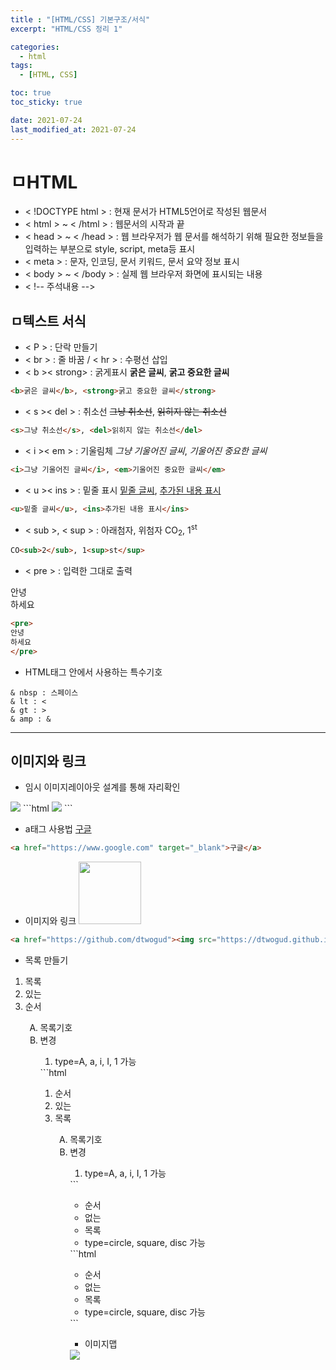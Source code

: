 ```yaml
---
title : "[HTML/CSS] 기본구조/서식"
excerpt: "HTML/CSS 정리 1"

categories:
  - html
tags:
  - [HTML, CSS]

toc: true
toc_sticky: true

date: 2021-07-24
last_modified_at: 2021-07-24
---
```

# ㅁHTML
- < !DOCTYPE html > : 현재 문서가 HTML5언어로 작성된 웹문서
- < html > ~ < /html > : 웹문서의 시작과 끝
- < head > ~ < /head > : 웹 브라우저가 웹 문서를 해석하기 위해 필요한 정보들을 입력하는 부분으로 style, script, meta등 표시
- < meta > : 문자, 인코딩, 문서 키워드, 문서 요약 정보 표시
- < body > ~ < /body > : 실제 웹 브라우저 화면에 표시되는 내용
- < !-- 주석내용 -->
## ㅁ텍스트 서식
- < P > : 단락 만들기
- < br > : 줄 바꿈 / < hr > : 수평선 삽입
- < b >< strong> : 굵게표시
<b>굵은 글씨</b>, <strong>굵고 중요한 글씨</strong>
```html
<b>굵은 글씨</b>, <strong>굵고 중요한 글씨</strong>
```

- < s >< del > : 취소선
<s>그냥 취소선</s>, <del>읽히지 않는 취소선</del>
```html
<s>그냥 취소선</s>, <del>읽히지 않는 취소선</del>
```

- < i >< em > : 기울림체
<i>그냥 기울어진 글씨</i>, <em>기울어진 중요한 글씨</em>
```html
<i>그냥 기울어진 글씨</i>, <em>기울어진 중요한 글씨</em>
```

- < u >< ins > : 밑줄 표시
<u>밑줄 글씨</u>, <ins>추가된 내용 표시</ins>
```html
<u>밑줄 글씨</u>, <ins>추가된 내용 표시</ins>
```
- < sub >, < sup > : 아래첨자, 위첨자
CO<sub>2</sub>, 1<sup>st</sup>
```html
CO<sub>2</sub>, 1<sup>st</sup>
```

- < pre > : 입력한 그대로 출력
<pre>
안녕
하세요
</pre>
```html
<pre>
안녕
하세요
</pre>
```

- HTML태그 안에서 사용하는 특수기호
```
& nbsp : 스페이스
& lt : <
& gt : >
& amp : &
```
---

## 이미지와 링크
- 임시 이미지레이아웃 설계를 통해 자리확인
<img src="https://via.placeholder.com/300x100/000/fff?text=header">
```html
<img src="https://via.placeholder.com/300x100/000/fff?text=header">
```

- a태그 사용법
<a href="https://www.google.com" target="_blank">구글</a>
```html
<a href="https://www.google.com" target="_blank">구글</a>
```

- 이미지와 링크
<a href="https://github.com/dtwogud"><img src="https://dtwogud.github.io/assets/images/mj.png" width="100" height=""></a>
```html
<a href="https://github.com/dtwogud"><img src="https://dtwogud.github.io/assets/images/mj.png" width="100" height=""></a>
```

- 목록 만들기
<ol>
  <li>목록</li>
  <li>있는</li>
  <li>순서</li>
  <ol type="A">
    <li>목록기호</li>
    <li>변경</li>
    <ol>
  <li>type=A, a, i, I, 1 가능</li>
</ol>
```html
<ol>
  <li>순서</li>
  <li>있는</li>
  <li>목록</li>
  <ol type="A">
    <li>목록기호</li>
    <li>변경</li>
    <ol>
  <li>type=A, a, i, I, 1 가능</li>
</ol>
```
<ul type="circle">
  <li>순서</li>
  <li>없는</li>
  <li>목록</li>
  <li>type=circle, square, disc 가능</li>
</ul>
```html
<ul type="circle">
  <li>순서</li>
  <li>없는</li>
  <li>목록</li>
  <li>type=circle, square, disc 가능</li>
</ul>
```

- 이미지맵
<img src="https://dtwogud.github.io/assets/images/imagemaps.png">